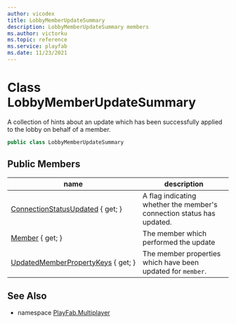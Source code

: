 ```yaml
---
author: vicodex
title: LobbyMemberUpdateSummary
description: LobbyMemberUpdateSummary members
ms.author: victorku
ms.topic: reference
ms.service: playfab
ms.date: 11/23/2021
---
```


# Class LobbyMemberUpdateSummary

A collection of hints about an update which has been successfully applied to the lobby on behalf of a member.

```csharp
public class LobbyMemberUpdateSummary
```

## Public Members

| name | description |
| --- | --- |
| [ConnectionStatusUpdated](LobbyMemberUpdateSummary/ConnectionStatusUpdated.md) { get; } | A flag indicating whether the member's connection status has updated. |
| [Member](LobbyMemberUpdateSummary/Member.md) { get; } | The member which performed the update |
| [UpdatedMemberPropertyKeys](LobbyMemberUpdateSummary/UpdatedMemberPropertyKeys.md) { get; } | The member properties which have been updated for `member`. |

## See Also

* namespace [PlayFab.Multiplayer](../PlayFabMultiplayerSDK.md)
